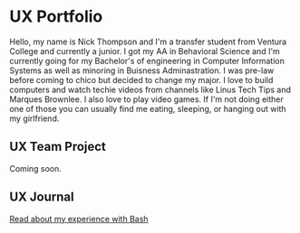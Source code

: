 # UX Portfolio

Hello, my name is Nick Thompson and I'm a transfer student from Ventura College and currently a junior. I got my AA in Behavioral Science and I'm currently going for my Bachelor's of engineering in Computer Information Systems as well as minoring in Buisness Adminastration. I was pre-law before coming to chico but decided to change my major. I love to build computers and watch techie videos from channels like Linus Tech Tips and Marques Brownlee. I also love to play video games. If I'm not doing either one of those you can usually find me eating, sleeping, or hanging out with my girlfriend. 

## UX Team Project

Coming soon.

## UX Journal

[Read about my experience with Bash](j01/)
